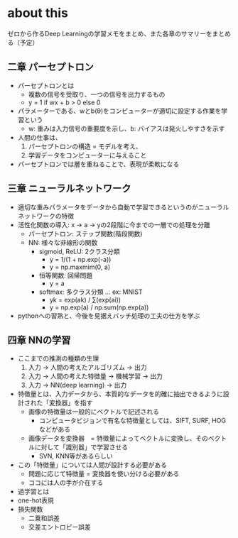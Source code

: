 # about this

ゼロから作るDeep Learningの学習メモをまとめ、また各章のサマリーをまとめる（予定）

## 二章 パーセプトロン
- パーセプトロンとは
    - 複数の信号を受取り、一つの信号を出力するもの
    - y = 1 if wx + b > 0 else 0
- パラメーターである、wとb(θ)をコンピューターが適切に設定する作業を学習という
    - w: 重みは入力信号の重要度を示し、b: バイアスは発火しやすさを示す
- 人間の仕事は、
    1. パーセプトロンの構造 = モデルを考え、
    2. 学習データをコンピューターに与えること
- パーセプトロンでは層を重ねることで、表現が柔軟になる

## 三章 ニューラルネットワーク
- 適切な重みパラメータをデータから自動で学習できるというのがニューラルネットワークの特徴
- 活性化関数の導入: x -> a -> yの2段階に今までの一層での処理を分離
    - パーセプトロン: ステップ関数(階段関数)
    - NN: 様々な非線形の関数
        - sigmoid, ReLU: 2クラス分類
            - y = 1/(1 + np.exp(-a))
            - y = np.maxmim(0, a)
        - 恒等関数: 回帰問題
            - y = a
        - softmax: 多クラス分類 ... ex: MNIST
            - yk = exp(ak) / ∑(exp(ai)) 
            - y = np.exp(a) / np.sum(np.exp(a))
- pythonへの習熟と、今後を見据えバッチ処理の工夫の仕方を学ぶ

## 四章 NNの学習
- ここまでの推測の種類の生理
    1. 入力 -> 人間の考えたアルゴリズム -> 出力
    2. 入力 -> 人間の考えた特徴量 -> 機械学習 -> 出力
    3. 入力 -> NN(deep learning) -> 出力
- 特徴量とは、入力データから、本質的なデータを的確に抽出できるように設計された「変換器」を指す
    - 画像の特徴量は一般的にベクトルで記述される
        - コンピュータビジョンで有名な特徴量としては、SIFT, SURF, HOGなどがある
    - 画像データを変換器　= 特徴量によってベクトルに変換し、そのベクトルに対して「識別器」で学習させる
        - SVN, KNN等があるらしい
- この「特徴量」については人間が設計する必要がある
    - 問題に応じて特徴量 = 変換器を使い分ける必要がある
    - ココには人の手が介在する
- 過学習とは
- one-hot表現
- 損失関数
    - 二乗和誤差
    - 交差エントロピー誤差
